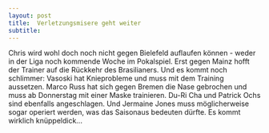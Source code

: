 ```yaml
---
layout: post
title:  Verletzungsmisere geht weiter
subtitle:  
---
```


Chris wird wohl doch noch nicht gegen Bielefeld auflaufen können - weder in der Liga noch kommende Woche im Pokalspiel. Erst gegen Mainz hofft der Trainer auf die Rückkehr des Brasilianers. Und es kommt noch schlimmer: Vasoski hat Knieprobleme und muss mit dem Training aussetzen. Marco Russ hat sich gegen Bremen die Nase gebrochen und muss ab Donnerstag mit einer Maske trainieren. Du-Ri Cha und Patrick Ochs sind ebenfalls angeschlagen. Und Jermaine Jones muss möglicherweise sogar operiert werden, was das Saisonaus bedeuten dürfte. Es kommt wirklich knüppeldick...


